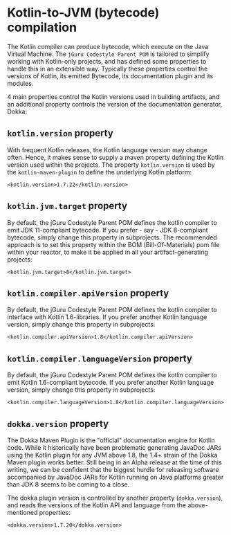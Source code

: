# Kotlin-to-JVM (bytecode) compilation

The Kotlin compiler can produce bytecode, which execute on the Java Virtual Machine.
The `jGuru Codestyle Parent POM` is tailored to simplify working with Kotlin-only projects,
and has defined some properties to handle this in an extensible way. Typically these properties
control the versions of Kotlin, its emitted Bytecode, its documentation plugin and its modules.

4 main properties control the Kotlin versions used in building artifacts, and an additional property
controls the version of the documentation generator, Dokka:        

## `kotlin.version` property

With frequent Kotlin releases, the Kotlin language version may change often. Hence, it makes sense to 
supply a maven property defining the Kotlin version used within the projects. 
The property `kotlin.version` is used by the `kotlin-maven-plugin` to define the underlying Kotlin platform:

    <kotlin.version>1.7.22</kotlin.version>         

## `kotlin.jvm.target` property

By default, the jGuru Codestyle Parent POM defines the kotlin compiler to emit JDK 11-compliant bytecode.
If you prefer - say - JDK 8-compliant bytecode, simply change this property in subprojects. The recommended
approach is to set this property within the BOM (Bill-Of-Materials) pom file within your reactor, to make it 
be applied in all your artifact-generating projects: 

    <kotlin.jvm.target>8</kotlin.jvm.target>
    
## `kotlin.compiler.apiVersion` property

By default, the jGuru Codestyle Parent POM defines the kotlin compiler to interface with Kotlin 1.6-libraries.
If you prefer another Kotlin language version, simply change this property in subprojects: 

    <kotlin.compiler.apiVersion>1.8</kotlin.compiler.apiVersion>
    
## `kotlin.compiler.languageVersion` property

By default, the jGuru Codestyle Parent POM defines the kotlin compiler to emit Kotlin 1.6-compliant bytecode.
If you prefer another Kotlin language version, simply change this property in subprojects: 

    <kotlin.compiler.languageVersion>1.8</kotlin.compiler.languageVersion>
       
## `dokka.version` property

The Dokka Maven Plugin is the "official" documentation engine for Kotlin code. While it historically have been
problematic generating JavaDoc JARs using the Kotlin plugin for any JVM above 1.8, the 1.4+ strain of the Dokka
Maven plugin works better. Still being in an Alpha release at the time of this writing, we can be confident that
the biggest hurdle for releasing software accompanied by JavaDoc JARs for Kotlin running on Java platforms greater
than JDK 8 seems to be coming to a close.

The dokka plugin version is controlled by another property (`dokka.version`), and reads the versions of the 
Kotlin API and language from the above-mentioned properties: 

    <dokka.version>1.7.20</dokka.version>     
        